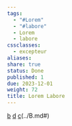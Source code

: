 ```yaml
---
tags:
  - "#Lorem"
  - "#labore"
  - Lorem
  - labore
cssclasses:
  - excepteur
aliases: 
share: true
status: Done
published: 1
due: 2023-12-01
weight: 72
title: Lorem Labore
---
```


[b](b.md#) [d]([https://example.com](https://example.com)) [c](../C.md#)(../B.md#)

